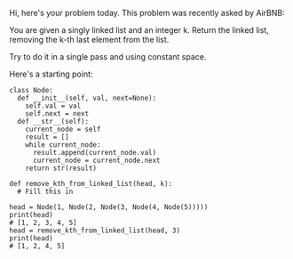 Hi, here's your problem today. This problem was recently asked by AirBNB:

You are given a singly linked list and an integer k. Return the linked list, removing the k-th last element from the list. 

Try to do it in a single pass and using constant space.

Here's a starting point:
```
class Node:
  def __init__(self, val, next=None):
    self.val = val
    self.next = next
  def __str__(self):
    current_node = self
    result = []
    while current_node:
      result.append(current_node.val)
      current_node = current_node.next
    return str(result)

def remove_kth_from_linked_list(head, k):
  # Fill this in

head = Node(1, Node(2, Node(3, Node(4, Node(5)))))
print(head)
# [1, 2, 3, 4, 5]
head = remove_kth_from_linked_list(head, 3)
print(head)
# [1, 2, 4, 5]
```